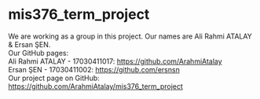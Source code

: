 # mis376_term_project
We are working as a group in this project. Our names are Ali Rahmi ATALAY & Ersan ŞEN.                                                                              
Our GitHub pages:<br />
Ali Rahmi ATALAY - 17030411017: https://github.com/ArahmiAtalay<br />
Ersan ŞEN - 17030411002: https://github.com/ersnsn<br />
Our project page on GitHub:<br />
https://github.com/ArahmiAtalay/mis376_term_project
